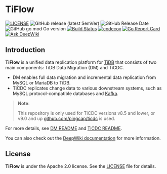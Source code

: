 # TiFlow

[![LICENSE](https://img.shields.io/github/license/pingcap/tiflow.svg)](https://github.com/pingcap/tiflow/blob/master/LICENSE)
![GitHub release (latest SemVer)](https://img.shields.io/github/v/release/pingcap/tiflow)
![GitHub Release Date](https://img.shields.io/github/release-date/pingcap/tiflow)
![GitHub go.mod Go version](https://img.shields.io/github/go-mod/go-version/pingcap/tiflow)
[![Build Status](https://github.com/pingcap/tiflow/actions/workflows/check_and_build.yaml/badge.svg?branch=master)](https://github.com/pingcap/tiflow/actions/workflows/check_and_build.yaml?query=event%3Apush+branch%3Amaster)
[![codecov](https://codecov.io/gh/pingcap/tiflow/branch/master/graph/badge.svg)](https://codecov.io/gh/pingcap/tiflow)
[![Go Report Card](https://goreportcard.com/badge/github.com/pingcap/tiflow)](https://goreportcard.com/report/github.com/pingcap/tiflow)
[![Ask DeepWiki](https://deepwiki.com/badge.svg)](https://deepwiki.com/pingcap/tiflow)

## Introduction

**TiFlow** is a unified data replication platform for [TiDB](https://docs.pingcap.com/tidb/stable) that consists of two main components: TiDB Data Migration (DM) and TiCDC.

* DM enables full data migration and incremental data replication from MySQL or MariaDB to TiDB.
* TiCDC replicates change data to various downstream systems, such as MySQL protocol-compatible databases and [Kafka](https://kafka.apache.org/).

> **Note**:
>
> This repository is only used for TiCDC versions v8.5 and lower, or v9.0 and up [github.com/pingcap/ticdc](https://github.com/pingcap/ticdc) is used.

For more details, see [DM README](./README_DM.md) and [TiCDC README](./README_TiCDC.md).

You can also check out the [DeepWiki documentation](https://deepwiki.com/pingcap/tiflow) for more information.

## License

**TiFlow** is under the Apache 2.0 license. See the [LICENSE](./LICENSE) file for details.
